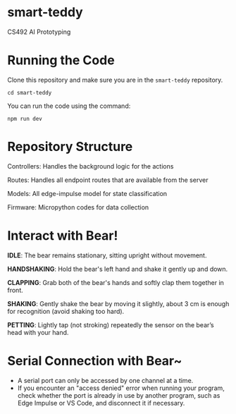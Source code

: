 # smart-teddy
CS492 AI Prototyping

# Running the Code
Clone this repository and make sure you are in the `smart-teddy` repository.
```
cd smart-teddy
```

You can run the code using the command:
```
npm run dev
```

# Repository Structure
Controllers: Handles the background logic for the actions

Routes: Handles all endpoint routes that are available from the server

Models: All edge-impulse model for state classification

Firmware: Micropython codes for data collection

# Interact with Bear!
**IDLE**: The bear remains stationary, sitting upright without movement.

**HANDSHAKING**: Hold the bear's left hand and shake it gently up and down.

**CLAPPING**: Grab both of the bear's hands and softly clap them together in front.

**SHAKING**: Gently shake the bear by moving it slightly, about 3 cm is enough for recognition (avoid shaking too hard).

**PETTING**: Lightly tap (not stroking) repeatedly the sensor on the bear’s head with your hand.

# Serial Connection with Bear~
- A serial port can only be accessed by one channel at a time. 
- If you encounter an "access denied" error when running your program, check whether the port is already in use by another program, such as Edge Impulse or VS Code, and disconnect it if necessary.






